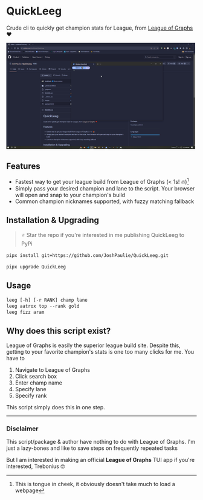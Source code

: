 # QuickLeeg
Crude cli to quickly get champion stats for League, from [League of Graphs](https://www.leagueofgraphs.com/) ❤️

<img src="assets/QuickLeeg.gif" alt="Demo gif" width="500" />

## Features
- Fastest way to get your league build from League of Graphs (< 1s! 🔥)[^1]
- Simply pass your desired champion and lane to the script. Your browser will open and snap to your champion's build
- Common champion nicknames supported, with fuzzy matching fallback

[^1]: This is tongue in cheek, it obviously doesn't take much to load a webpage

## Installation & Upgrading
> ⭐ Star the repo if you're interested in me publishing QuickLeeg to PyPi

```console
pipx install git+https://github.com/JoshPaulie/QuickLeeg.git
```

```console
pipx upgrade QuickLeeg
```

## Usage
```console
leeg [-h] [-r RANK] champ lane
leeg aatrox top --rank gold
leeg fizz aram
```

## Why does this script exist?
League of Graphs is easily the superior league build site. Despite this, getting to your favorite champion's stats is one too many clicks for me. You have to
1) Navigate to League of Graphs
2) Click search box
3) Enter champ name
4) Specify lane
5) Specify rank

This script simply does this in one step. 

---

### Disclaimer
This script/package & author have nothing to do with League of Graphs.
I'm just a lazy-bones and like to save steps on frequently repeated tasks

But I am interested in making an official **League of Graphs** TUI app if you're interested, Trebonius 🤓
